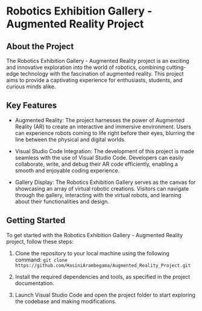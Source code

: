 # Robotics Exhibition Gallery - Augmented Reality Project

## About the Project
The Robotics Exhibition Gallery - Augmented Reality project is an exciting and innovative exploration into the world of robotics, combining cutting-edge technology with the fascination of augmented reality. This project aims to provide a captivating experience for enthusiasts, students, and curious minds alike.

## Key Features

- Augmented Reality: The project harnesses the power of Augmented Reality (AR) to create an interactive and immersive environment. Users can experience robots coming to life right before their eyes, blurring the line between the physical and digital worlds.

- Visual Studio Code Integration: The development of this project is made seamless with the use of Visual Studio Code. Developers can easily collaborate, write, and debug their AR code efficiently, enabling a smooth and enjoyable coding experience.

- Gallery Display: The Robotics Exhibition Gallery serves as the canvas for showcasing an array of virtual robotic creations. Visitors can navigate through the gallery, interacting with the virtual robots, and learning about their functionalities and design.

## Getting Started
To get started with the Robotics Exhibition Gallery - Augmented Reality project, follow these steps:

01. Clone the repository to your local machine using the following command:
    ```git clone https://github.com/HasiniArambegama/Augmented_Reality_Project.git```

02. Install the required dependencies and tools, as specified in the project documentation.
03. Launch Visual Studio Code and open the project folder to start exploring the codebase and making modifications.
   

 
